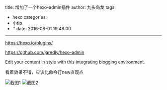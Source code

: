 title: 增加了一个hexo-admin插件
author: 九头鸟龙
tags:
  - hexo
categories:
  - 小tip
  - ''
date: 2016-08-01 19:48:00
---
https://hexo.io/plugins/

https://github.com/jaredly/hexo-admin

Edit your content in style with this integrating blogging environment.

看着效果不错，应该比命令行new直观点

![截图1](https://raw.githubusercontent.com/jaredly/hexo-admin/master/docs/pasted-0.png)
![截图2](https://raw.githubusercontent.com/jaredly/hexo-admin/master/docs/pasted-1.png)